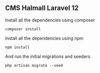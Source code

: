 ## CMS Halmall Laravel 12
Install all the dependencies using composer

    composer install
Install all the dependencies using npm
    
    npm install

And run the initial migrations and seeders.

    php artisan migrate --seed